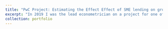 ```yaml
---
title: "PwC Project: Estimating the Effect Effect of SME lending on growth"
excerpt: "In 2019 I was the lead econometrician on a project for one of the largest 15 global retail banks. The project was aimed at quantifying the effect of green lending products for Small to Medium Enterprises (SMEs) on subsequent revenue growth. Since the client could only provide data on firms that took part in their scheme, a key challenge was identifying and selecting an appropriate control group. To do this, we combined the client's data with our own database of SMEs, and used non-parametric propensity score caliper matching to select the control group based on a high-dimensional set of potential confounders. We found statistically significant and positive effects of SME lending on firm growth, and our project results featured in the client's Annual Sustainability Review. <br/><img src='/images/matching.png' width = '80' height = '80'> <br/><img src='/images/prop_scores.png'>"
collection: portfolio
---
```

